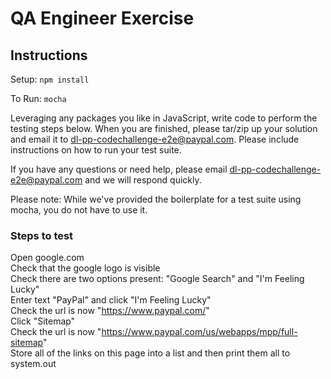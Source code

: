 # QA Engineer Exercise

## Instructions ##
Setup: 
`npm install`

To Run:
`mocha`

Leveraging any packages you like in JavaScript, write code to perform the testing steps below. When you are finished, please tar/zip up your solution and email it to dl-pp-codechallenge-e2e@paypal.com. Please include instructions on how to run your test suite. 

If you have any questions or need help, please email dl-pp-codechallenge-e2e@paypal.com and we will respond quickly. 

Please note: While we've provided the boilerplate for a test suite using mocha, you do not have to use it. 

### Steps to test ###
Open google.com  
Check that the google logo is visible  
Check there are two options present: "Google Search" and "I'm Feeling Lucky"  
Enter text "PayPal" and click "I'm Feeling Lucky"  
Check the url is now "https://www.paypal.com/"  
Click "Sitemap"  
Check the url is now "https://www.paypal.com/us/webapps/mpp/full-sitemap"  
Store all of the links on this page into a list and then print them all to system.out  
